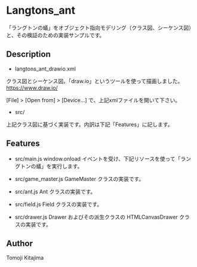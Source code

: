 # Langtons_ant

「ラングトンの蟻」をオブジェクト指向モデリング（クラス図、シーケンス図）と、その検証のための実装サンプルです。


## Description

- langtons_ant_drawio.xml

クラス図とシーケンス図。「draw.io」というツールを使って描画しました。
https://www.draw.io/

[File] > [Open from] > [Device...]
で、上記xmlファイルを開いて下さい。

- src/

上記クラス図に基づく実装です。内訳は下記「Features」に記します。


## Features

- src/main.js
  window.onload イベントを受け、下記リソースを使って「ラングトンの蟻」を実行します。

- src/game_master.js
  GameMaster クラスの実装です。

- src/ant.js
  Ant クラスの実装です。

- src/field.js
  Field クラスの実装です。

- src/drawer.js
  Drawer およびその派生クラスの HTMLCanvasDrawer クラスの実装です。


## Author

Tomoji Kitajima


